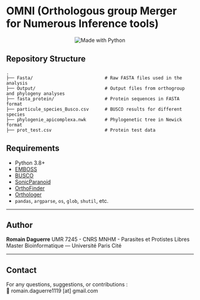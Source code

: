 # OMNI (Orthologous group Merger for Numerous Inference tools)

<p align="center">
  <img alt="Made with Python" src="https://img.shields.io/badge/Made%20with-Python-1f425f.svg?color=%23539fc9">
</p>

## Repository Structure

```
.
├── Fasta/                           # Raw FASTA files used in the analysis
├── Output/                          # Output files from orthogroup and phylogeny analyses
├── fasta_protein/                   # Protein sequences in FASTA format
├── particule_species_Busco.csv      # BUSCO results for different species
├── phylogenie_apicomplexa.nwk       # Phylogenetic tree in Newick format
├── prot_test.csv                    # Protein test data
```

## Requirements

- Python 3.8+ 
- [EMBOSS](https://emboss.sourceforge.net/)
- [BUSCO](https://busco.ezlab.org/)
- [SonicParanoid](https://github.com/fenderglass/SonicParanoid)
- [OrthoFinder](https://github.com/davidemms/OrthoFinder)
- [Orthologer](https://github.com/drostlab/orthologr)
- `pandas`, `argparse`, `os`, `glob`, `shutil`, etc.

---

## Author

**Romain Daguerre**
UMR 7245 - CNRS MNHM - Parasites et Protistes Libres
Master Bioinformatique — Université Paris Cité


---

## Contact

For any questions, suggestions, or contributions :  
📧 romain.daguerre1119 [at] gmail.com
